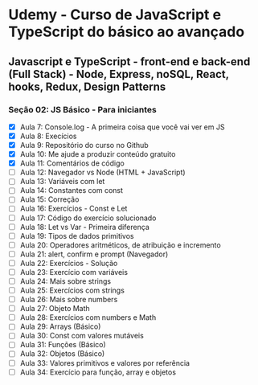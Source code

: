 # Udemy - Curso de JavaScript e TypeScript do básico ao avançado

## Javascript e TypeScript - front-end e back-end (Full Stack) - Node, Express, noSQL, React, hooks, Redux, Design Patterns
### Seção 02: JS Básico - Para iniciantes

* [X] Aula 7: Console.log - A primeira coisa que você vai ver em JS
* [X] Aula 8: Execícios
* [X] Aula 9: Repositório do curso no Github
* [X] Aula 10: Me ajude a produzir conteúdo gratuito
* [X] Aula 11: Comentários de código
* [ ] Aula 12: Navegador vs Node (HTML + JavaScript)
* [ ] Aula 13: Variáveis com let
* [ ] Aula 14: Constantes com const
* [ ] Aula 15: Correção
* [ ] Aula 16: Exercícios - Const e Let
* [ ] Aula 17: Código do exercício solucionado
* [ ] Aula 18: Let vs Var - Primeira diferença
* [ ] Aula 19: Tipos de dados primitivos
* [ ] Aula 20: Operadores aritméticos, de atribuição e incremento
* [ ] Aula 21: alert, confirm e prompt (Navegador)
* [ ] Aula 22: Exercícios - Solução
* [ ] Aula 23: Exercício com variáveis
* [ ] Aula 24: Mais sobre strings
* [ ] Aula 25: Exercícios com strings
* [ ] Aula 26: Mais sobre numbers
* [ ] Aula 27: Objeto Math
* [ ] Aula 28: Exercícios com numbers e Math
* [ ] Aula 29: Arrays (Básico)
* [ ] Aula 30: Const com valores mutáveis
* [ ] Aula 31: Funções (Básico)
* [ ] Aula 32: Objetos (Básico)
* [ ] Aula 33: Valores primitivos e valores por referência
* [ ] Aula 34: Exercício para função, array e objetos
